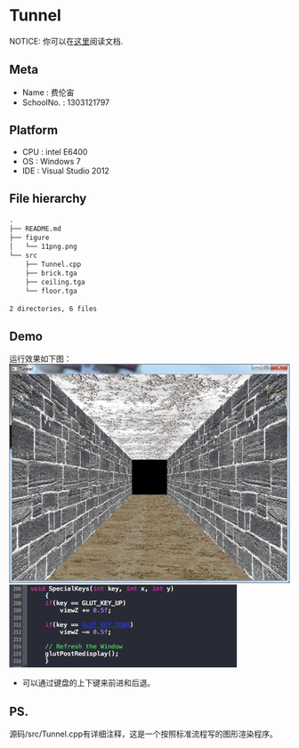 Tunnel
======
NOTICE: 你可以在[这里](https://github.com/Universefei/assignment/tree/master/computerGraphic)阅读文档.

## Meta
* Name      : 费伦宙
* SchoolNo. : 1303121797

## Platform
* CPU : intel E6400
* OS  : Windows 7
* IDE : Visual Studio 2012


## File hierarchy
```
.
├── README.md
├── figure
│   └── 11png.png
└── src
    ├── Tunnel.cpp
    ├── brick.tga
    ├── ceiling.tga
    └── floor.tga

2 directories, 6 files
```


## Demo
运行效果如下图：
![pic](figure/11png.png)
![key](figure/codesnapshot.png)
* 可以通过键盘的上下键来前进和后退。

## PS.
源码/src/Tunnel.cpp有详细注释，这是一个按照标准流程写的图形渲染程序。
